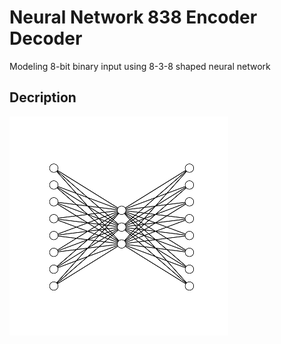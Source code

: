 # Neural Network 838 Encoder Decoder
Modeling 8-bit binary input using 8-3-8 shaped neural network


## Decription 

![alt text](Figure_2.png)
